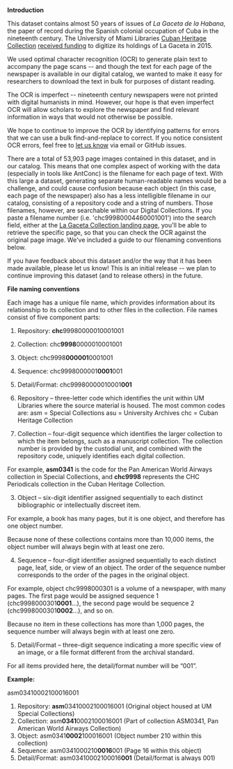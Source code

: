 **Introduction**

This dataset contains almost 50 years of issues of _La Gaceta de la Habana_, the paper of record during the Spanish colonial occupation of Cuba in the nineteenth century. The University of Miami Libraries [Cuban Heritage Collection](http://library.miami.edu/chc/) [received funding](https://library.miami.edu/blog/2015/04/02/chc-receives-funding-to-digitize-la-gaceta-de-la-habana/) to digitize its holdings of La Gaceta in 2015.

We used optimal character recognition (OCR) to generate plain text to accompany the page scans -- and though the text for each page of the newspaper is available in our digital catalog, we wanted to make it easy for researchers to download the text in bulk for purposes of distant reading. 

The OCR is imperfect -- nineteenth century newspapers were not printed with digital humanists in mind. However, our hope is that even imperfect OCR will allow scholars to explore the newspaper and find relevant information in ways that would not otherwise be possible.

We hope to continue to improve the OCR by identifying patterns for errors that we can use a bulk find-and-replace to correct. If you notice consistent OCR errors, feel free to [let us know](mailto:p.morgan@miami.edu;l.capell@miami.edu;edwilliams@miami.edu) via email or GitHub issues.

There are a total of 53,903 page images contained in this dataset, and in our catalog. This means that one complex aspect of working with the data (especially in tools like AntConc) is the filename for each page of text. With this large a dataset, generating separate human-readable names would be a challenge, and could cause confusion because each object (in this case, each page of the newspaper) also has a less intelligible filename in our catalog, consisting of a repository code and a string of numbers. Those filenames, however, are searchable within our Digital Collections. If you paste a filename number (i.e. 'chc99980004460001001') into the search field, either at the [La Gaceta Collection landing page](http://merrick.library.miami.edu/cubanHeritage/cubanlaw/lagaceta.php), you'll be able to retrieve the specific page, so that you can check the OCR against the original page image. We've included a guide to our filenaming conventions below.

If you have feedback about this dataset and/or the way that it has been made available, please let us know! This is an initial release -- we plan to continue improving this dataset (and to release others) in the future.

**File naming conventions**

Each image has a unique file name, which provides information about its relationship to its collection and to other files in the collection.
File names consist of five component parts:

1)	Repository:	**chc**99980000010001001
2)	Collection:	chc**9998**0000010001001
3)	Object:	chc9998**000001**0001001
4)	Sequence:	chc9998000001**0001**001
5)	Detail/Format:	chc99980000010001**001**

1) Repository – three-letter code which identifies the unit within UM Libraries where the source material is housed.  The most common codes are:
asm = Special Collections
asu = University Archives
chc = Cuban Heritage Collection

2) Collection – four-digit sequence which identifies the larger collection to which the item belongs, such as a manuscript collection.  The collection number is provided by the custodial unit, and combined with the repository code, uniquely identifies each digital collection. 

For example, **asm0341** is the code for the Pan American World Airways collection in Special Collections, and **chc9998** represents the CHC Periodicals collection in the Cuban Heritage Collection.

3) Object – six-digit identifier assigned sequentially to each distinct bibliographic or intellectually discreet item. 

For example, a book has many pages, but it is one object, and therefore has one object number.

Because none of these collections contains more than 10,000 items, the object number will always begin with at least one zero.

4) Sequence – four-digit identifier assigned sequentially to each distinct page, leaf, side, or view of an object.  The order of the sequence number corresponds to the order of the pages in the original object.

For example, object chc9998000301 is a volume of a newspaper, with many pages. The first page would be assigned sequence 1 (chc9998000301**0001**…), the second page would be sequence 2 (chc9998000301**0002**…), and so on.

Because no item in these collections has more than 1,000 pages, the sequence number will always begin with at least one zero.

5) Detail/Format – three-digit sequence indicating a more specific view of an image, or a file format different from the archival standard.

For all items provided here, the detail/format number will be “001”.

**Example:**

asm03410002100016001	

1)	Repository:	**asm**03410002100016001 (Original object housed at UM Special Collections)	
2)	Collection:	asm**0341**0002100016001 (Part of collection ASM0341, Pan American World Airways Collection)
3)	Object:	asm0341**0002**100016001 (Object number 210 within this collection)
4)	Sequence:	asm0341000210**0016**001 (Page 16 within this object) 
5)	Detail/Format:	asm03410002100016**001** (Detail/format is always 001)

